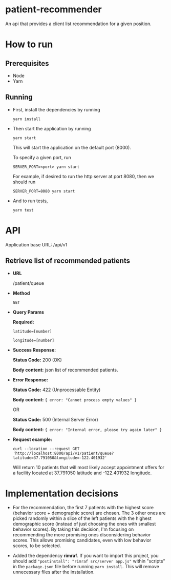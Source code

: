 # patient-recommender

An api that provides a client list recommendation for a given position.

# How to run

## Prerequisites

- Node
- Yarn

## Running

- First, install the dependencies by running

  `yarn install`

- Then start the application by running

  `yarn start`

  This will start the application on the default port (8000).

  To specify a given port, run

  `SERVER_PORT=<port> yarn start`

  For example, if desired to run the http server at port 8080, then we should run

  `SERVER_PORT=8080 yarn start`

- And to run tests,

  `yarn test`

# API

Application base URL: /api/v1

## Retrieve list of recommended patients

- **URL**

  /patient/queue

- **Method**

  `GET`

- **Query Params**

  **Required:**

  `latitude=[number]`

  `longitude=[number]`

- **Success Response:**

  **Status Code:** 200 (OK)

  **Body content:** json list of recommended patients.

- **Error Response:**

  **Status Code:** 422 (Unprocessable Entity)

  **Body content:** `{ error: "Cannot process empty values" }`

  OR

  **Status Code:** 500 (Internal Server Error)

  **Body content:** `{ error: "Internal error, please try again later" }`

- **Request example:**

  `curl --location --request GET 'http://localhost:8000/api/v1/patient/queue?latitude=37.791050&longitude=-122.401932'`

  Will return 10 patients that will most likely accept appointment offers for a facility located at 37.791050 latitude and -122.401932 longitude.

# Implementation decisions

- For the recommendation, the first 7 patients with the highest score (behavior score + demographic score) are chosen. The 3 other ones are picked randomly within a slice of the left patients with the highest demographic score (instead of just choosing the ones with smallest behavior scores). By taking this decision, I'm focusing on recommending the more promising ones disconsidering behavior scores. This allows promising candidates, even with low behavior scores, to be selected.

- Added the dependency **rimraf**. If you want to import this project, you should add `"postinstall": "rimraf src/server app.js"` within "scripts" in the `package.json` file before running `yarn install`. This will remove unnecessary files after the installation.
